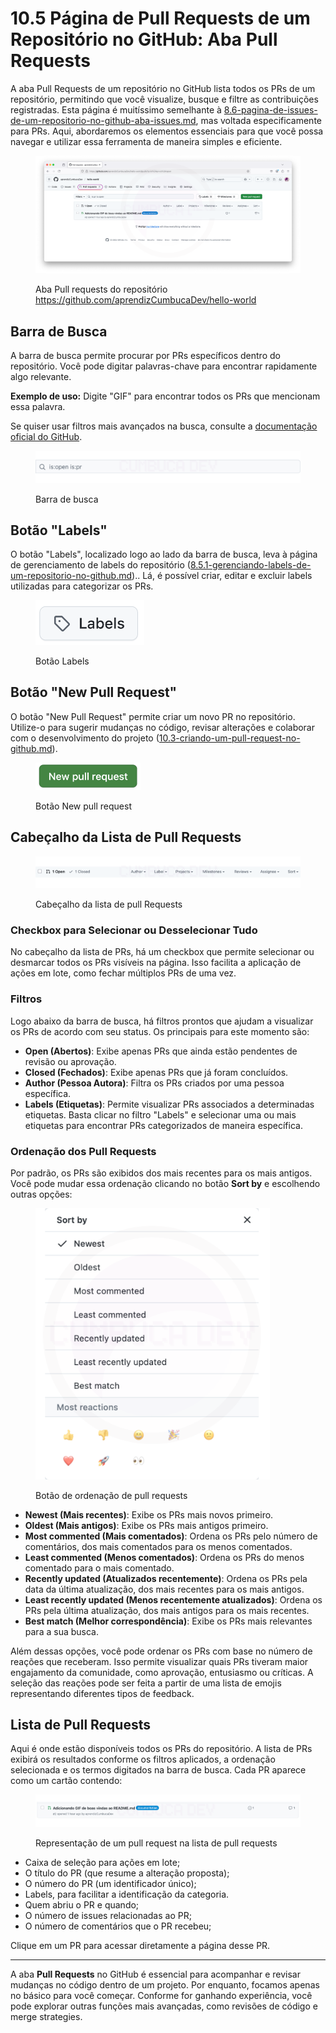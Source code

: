 # 10.5 Página de Pull Requests de um Repositório no GitHub: Aba Pull Requests

A aba Pull Requests de um repositório no GitHub lista todos os PRs de um repositório, permitindo que você visualize, busque e filtre as contribuições registradas. Esta página é muitíssimo semelhante à [8.6-pagina-de-issues-de-um-repositorio-no-github-aba-issues.md](../8.-issues-no-github/8.6-pagina-de-issues-de-um-repositorio-no-github-aba-issues.md "mention"), mas voltada especificamente para PRs. Aqui, abordaremos os elementos essenciais para que você possa navegar e utilizar essa ferramenta de maneira simples e eficiente.

<figure><img src="../.gitbook/assets/157 aba Pull requests (3).png" alt=""><figcaption><p>Aba Pull requests do repositório <a href="https://github.com/aprendizCumbucaDev/hello-world">https://github.com/aprendizCumbucaDev/hello-world</a></p></figcaption></figure>

## Barra de Busca

A barra de busca permite procurar por PRs específicos dentro do repositório. Você pode digitar palavras-chave para encontrar rapidamente algo relevante.

**Exemplo de uso:** Digite "GIF" para encontrar todos os PRs que mencionam essa palavra.

Se quiser usar filtros mais avançados na busca, consulte a [documentação oficial do GitHub](https://docs.github.com/pt/issues/tracking-your-work-with-issues/using-issues/filtering-and-searching-issues-and-pull-requests).

<figure><img src="../.gitbook/assets/158 aba Pull requests 2.png" alt=""><figcaption><p>Barra de busca</p></figcaption></figure>

## Botão "Labels"

O botão "Labels", localizado logo ao lado da barra de busca, leva à página de gerenciamento de labels do repositório ([8.5.1-gerenciando-labels-de-um-repositorio-no-github.md](../8.-issues-no-github/8.5-categorizando-issues-de-um-repositorio-atraves-de-labels-no-github/8.5.1-gerenciando-labels-de-um-repositorio-no-github.md "mention")).. Lá, é possível criar, editar e excluir labels utilizadas para categorizar os PRs.

<figure><img src="../.gitbook/assets/image (85).png" alt="" width="174"><figcaption><p>Botão Labels</p></figcaption></figure>

## Botão "New Pull Request"

O botão "New Pull Request" permite criar um novo PR no repositório. Utilize-o para sugerir mudanças no código, revisar alterações e colaborar com o desenvolvimento do projeto ([10.3-criando-um-pull-request-no-github.md](10.3-criando-um-pull-request-no-github.md "mention")).

<figure><img src="../.gitbook/assets/image (114).png" alt="" width="168"><figcaption><p>Botão New pull request</p></figcaption></figure>

## Cabeçalho da Lista de Pull Requests

<figure><img src="../.gitbook/assets/159 aba Pull requests 3.png" alt=""><figcaption><p>Cabeçalho da lista de pull Requests</p></figcaption></figure>

### Checkbox para Selecionar ou Desselecionar Tudo

No cabeçalho da lista de PRs, há um checkbox que permite selecionar ou desmarcar todos os PRs visíveis na página. Isso facilita a aplicação de ações em lote, como fechar múltiplos PRs de uma vez.

### Filtros

Logo abaixo da barra de busca, há filtros prontos que ajudam a visualizar os PRs de acordo com seu status. Os principais para este momento são:

* **Open (Abertos)**: Exibe apenas PRs que ainda estão pendentes de revisão ou aprovação.
* **Closed (Fechados)**: Exibe apenas PRs que já foram concluídos.
* **Author (Pessoa Autora)**: Filtra os PRs criados por uma pessoa específica.
* **Labels (Etiquetas)**: Permite visualizar PRs associados a determinadas etiquetas. Basta clicar no filtro "Labels" e selecionar uma ou mais etiquetas para encontrar PRs categorizados de maneira específica.

### Ordenação dos Pull Requests

Por padrão, os PRs são exibidos dos mais recentes para os mais antigos. Você pode mudar essa ordenação clicando no botão **Sort by** e escolhendo outras opções:

<figure><img src="../.gitbook/assets/160 aba Pull requests 4.png" alt="" width="375"><figcaption><p>Botão de ordenação de pull requests</p></figcaption></figure>

* **Newest (Mais recentes)**: Exibe os PRs mais novos primeiro.
* **Oldest (Mais antigos)**: Exibe os PRs mais antigos primeiro.
* **Most commented (Mais comentados)**: Ordena os PRs pelo número de comentários, dos mais comentados para os menos comentados.
* **Least commented (Menos comentados)**: Ordena os PRs do menos comentado para o mais comentado.
* **Recently updated (Atualizados recentemente)**: Ordena os PRs pela data da última atualização, dos mais recentes para os mais antigos.
* **Least recently updated (Menos recentemente atualizados)**: Ordena os PRs pela última atualização, dos mais antigos para os mais recentes.
* **Best match (Melhor correspondência)**: Exibe os PRs mais relevantes para a sua busca.

Além dessas opções, você pode ordenar os PRs com base no número de reações que receberam. Isso permite visualizar quais PRs tiveram maior engajamento da comunidade, como aprovação, entusiasmo ou críticas. A seleção das reações pode ser feita a partir de uma lista de emojis representando diferentes tipos de feedback.

## Lista de Pull Requests

Aqui é onde estão disponíveis todos os PRs do repositório. A lista de PRs exibirá os resultados conforme os filtros aplicados, a ordenação selecionada e os termos digitados na barra de busca. Cada PR aparece como um cartão contendo:

<figure><img src="../.gitbook/assets/161 aba Pull requests 5.png" alt=""><figcaption><p>Representação de um pull request na lista de pull requests</p></figcaption></figure>

* Caixa de seleção para ações em lote;
* O título do PR (que resume a alteração proposta);
* O número do PR (um identificador único);
* Labels, para facilitar a identificação da categoria.
* Quem abriu o PR e quando;
* O número de issues relacionadas ao PR;
* O número de comentários que o PR recebeu;

Clique em um PR para acessar diretamente a página desse PR.

***

A aba **Pull Requests** no GitHub é essencial para acompanhar e revisar mudanças no código dentro de um projeto. Por enquanto, focamos apenas no básico para você começar. Conforme for ganhando experiência, você pode explorar outras funções mais avançadas, como revisões de código e merge strategies.
